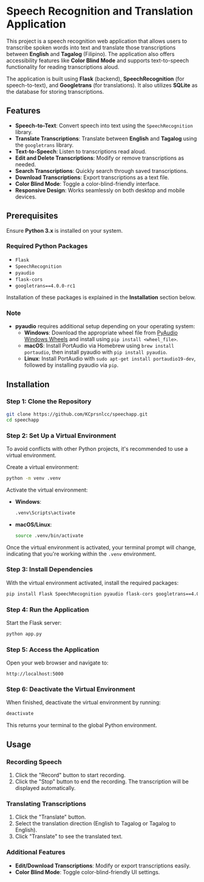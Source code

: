 # Speech Recognition and Translation Application

This project is a speech recognition web application that allows users to transcribe spoken words into text and translate those transcriptions between **English** and **Tagalog** (Filipino). The application also offers accessibility features like **Color Blind Mode** and supports text-to-speech functionality for reading transcriptions aloud.

The application is built using **Flask** (backend), **SpeechRecognition** (for speech-to-text), and **Googletrans** (for translations). It also utilizes **SQLite** as the database for storing transcriptions.

## Features

- **Speech-to-Text**: Convert speech into text using the `SpeechRecognition` library.
- **Translate Transcriptions**: Translate between **English** and **Tagalog** using the `googletrans` library.
- **Text-to-Speech**: Listen to transcriptions read aloud.
- **Edit and Delete Transcriptions**: Modify or remove transcriptions as needed.
- **Search Transcriptions**: Quickly search through saved transcriptions.
- **Download Transcriptions**: Export transcriptions as a text file.
- **Color Blind Mode**: Toggle a color-blind-friendly interface.
- **Responsive Design**: Works seamlessly on both desktop and mobile devices.

## Prerequisites

Ensure **Python 3.x** is installed on your system.

### Required Python Packages

- `Flask`
- `SpeechRecognition`
- `pyaudio`
- `flask-cors`
- `googletrans==4.0.0-rc1`

Installation of these packages is explained in the **Installation** section below.

### Note

- **pyaudio** requires additional setup depending on your operating system:
  - **Windows**: Download the appropriate wheel file from [PyAudio Windows Wheels](https://www.lfd.uci.edu/~gohlke/pythonlibs/#pyaudio) and install using `pip install <wheel_file>`.
  - **macOS**: Install PortAudio via Homebrew using `brew install portaudio`, then install pyaudio with `pip install pyaudio`.
  - **Linux**: Install PortAudio with `sudo apt-get install portaudio19-dev`, followed by installing pyaudio via `pip`.

## Installation

### Step 1: Clone the Repository

```bash
git clone https://github.com/KCprsnlcc/speechapp.git
cd speechapp
```

### Step 2: Set Up a Virtual Environment

To avoid conflicts with other Python projects, it's recommended to use a virtual environment.

Create a virtual environment:

```bash
python -m venv .venv
```

Activate the virtual environment:

- **Windows**:
  ```bash
  .venv\Scripts\activate
  ```
- **macOS/Linux**:
  ```bash
  source .venv/bin/activate
  ```

Once the virtual environment is activated, your terminal prompt will change, indicating that you're working within the `.venv` environment.

### Step 3: Install Dependencies

With the virtual environment activated, install the required packages:

```bash
pip install Flask SpeechRecognition pyaudio flask-cors googletrans==4.0.0-rc1
```

### Step 4: Run the Application

Start the Flask server:

```bash
python app.py
```

### Step 5: Access the Application

Open your web browser and navigate to:

```text
http://localhost:5000
```

### Step 6: Deactivate the Virtual Environment

When finished, deactivate the virtual environment by running:

```bash
deactivate
```

This returns your terminal to the global Python environment.

## Usage

### Recording Speech

1. Click the "Record" button to start recording.
2. Click the "Stop" button to end the recording. The transcription will be displayed automatically.

### Translating Transcriptions

1. Click the "Translate" button.
2. Select the translation direction (English to Tagalog or Tagalog to English).
3. Click "Translate" to see the translated text.

### Additional Features

- **Edit/Download Transcriptions**: Modify or export transcriptions easily.
- **Color Blind Mode**: Toggle color-blind-friendly UI settings.